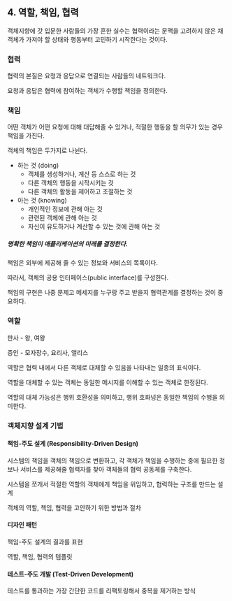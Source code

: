 ## 4. 역할, 책임, 협력

객체지향에 갓 입문한 사람들의 가장 흔한 실수는 협력이라는 문맥을 고려하지 않은 채 객체가 가져야 할 상태와 행동부터 고민하기 시작한다는 것이다.



### 협력

협력의 본질은 요청과 응답으로 연결되는 사람들의 네트워크다.

요청과 응답은 협력에 참여하는 객체가 수행할 책임을 정의한다.



### 책임

어떤 객체가 어떤 요청에 대해 대답해줄 수 있거나, 적절한 행동을 할 의무가 있는 경우 책임을 가진다.

객체의 책임은 두가지로 나뉜다.

- 하는 것 (doing)
  - 객체를 생성하거나, 계산 등 스스로 하는 것
  - 다른 객체의 행동을 시작시키는 것
  - 다른 객체의 활동을 제어하고 조절하는 것
- 아는 것 (knowing)
  - 개인적인 정보에 관해 아는 것
  - 관련된 객체에 관해 아는 것
  - 자신이 유도하거나 계산할 수 있는 것에 관해 아는 것

##### 명확한 책임이 애플리케이션의 미래를 결정한다.

책임은 외부에 제공해 줄 수 있는 정보와 서비스의 목록이다.

따라서, 객체의 공용 인터페이스(public interface)를 구성한다.

책임의 구현은 나중 문제고 메세지를 누구랑 주고 받을지 협력관계를 결정하는 것이 중요하다.



### 역할

판사 - 왕, 여왕

증인 - 모자장수, 요리사, 앨리스

역할은 협력 내에서 다른 객체로 대체할 수 있음을 나타내는 일종의 표식이다.

역할을 대체할 수 있는 객체는 동일한 메시지를 이해할 수 있는 객체로 한정된다.

역할의 대체 가능성은 행위 호환성을 의미하고, 행위 호화넝은 동일한 책임의 수행을 의미한다.



### 객체지향 설계 기법

#### 책임-주도 설계 (Responsibility-Driven Design)

시스템의 책임을 객체의 책임으로 변환하고, 각 객체가 책임을 수행하는 중에 필요한 정보나 서비스를 제공해줄 협력자를 찾아 객체들의 협력 공동체를 구축한다.

시스템을 쪼개서 적절한 역할의 객체에게 책임을 위임하고, 협력하는 구조를 만드는 설계

객체의 역할, 책임, 협력을 고안하기 위한 방법과 절차

#### 디자인 패턴

책임-주도 설계의 결과를 표현

역할, 책임, 협력의 템플릿

#### 테스트-주도 개발 (Test-Driven Development)

테스트를 통과하는 가장 간단한 코드를 리팩토링해서 중복을 제거하는 방식


